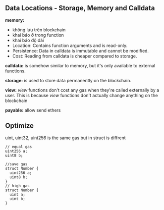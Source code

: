 ## Data Locations \- Storage, Memory and Calldata

**memory:**
- không lưu trên blockchain  
- khai báo ở trong function  
- khai báo độ dài
- Location: Contains function arguments and is read-only.   
- Persistence: Data in calldata is immutable and cannot be modified.   
- Cost: Reading from calldata is cheaper compared to storage.

**calldata:** is somehow similar to memory, but it's only available to external functions.

**storage:** is used to store data permanently on the blockchain.

**view:** _view_ functions don't cost any gas when they're called externally by a user.
This is because _view_ functions don't actually change anything on the blockchain

**payable:** allow send ethers  

## Optimize 

uint, uint32, uint256 is the same gas but in struct is diffrent 
```
// equal gas
uint256 a;
uint8 b;

//save gas
struct Number {
  uint256 a;
  uint8 b;
}
// high gas
struct Number {
  uint a;
  uint b;
}
```
